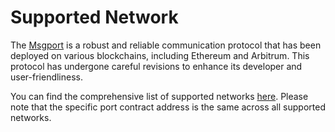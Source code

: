 # Supported Network

The [Msgport](./index.md) is a robust and reliable communication protocol that has been deployed on various blockchains, including Ethereum and Arbitrum. This protocol has undergone careful revisions to enhance its developer and user-friendliness.

You can find the comprehensive list of supported networks [here](https://github.com/msgport/msgport/blob/main/SUPPORTED.md). Please note that the specific port contract address is the same across all supported networks.